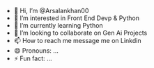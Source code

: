 - 👋 Hi, I’m @Arsalankhan00
- 👀 I’m interested in Front End Devp & Python  
- 🌱 I’m currently learning Python
- 💞️ I’m looking to collaborate on Gen Ai Projects
- 📫 How to reach me message me on Linkdin
- 😄 Pronouns: ...
- ⚡ Fun fact: ...

<!---
Arsalankhan00/Arsalankhan00 is a ✨ special ✨ repository because its `README.md` (this file) appears on your GitHub profile.
You can click the Preview link to take a look at your changes.
--->

